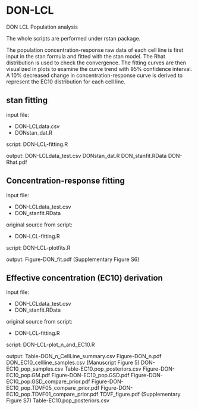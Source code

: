 # DON-LCL
 DON LCL Population analysis

The whole scripts are performed under rstan package.

The population concentration-response raw data of each cell line is first input in the stan formula and fitted with the stan model. The Rhat distribution is used to check the convergence. The fitting curves are then visualized in plots to examine the curve trend with 95% confidence interval. A 10% decreased change in concentration-response curve is derived to represent the EC10 distribution for each cell line.

## stan fitting

input file:
- DON-LCLdata.csv
- DONstan_dat.R

script:
  DON-LCL-fitting.R
  
output: 
 DON-LCLdata_test.csv
 DONstan_dat.R
 DON_stanfit.RData
 DON-Rhat.pdf

## Concentration-response fitting

input file:
- DON-LCLdata_test.csv
- DON_stanfit.RData

original source from script:
- DON-LCL-fitting.R

script:
  DON-LCL-plotfits.R

output: 
  Figure-DON_fit.pdf (Supplementary Figure S6)
  
## Effective concentration (EC10) derivation

input file:
- DON-LCLdata_test.csv
- DON_stanfit.RData

original source from script:
- DON-LCL-fitting.R

script: 
  DON-LCL-plot_n_and_EC10.R

output:
  Table-DON_n_CellLine_summary.csv
  Figure-DON_n.pdf
  DON_EC10_cellline_samples.csv (Manuscript  Figure 5)
  DON-EC10_pop_samples.csv
  Table-EC10.pop_posteriors.csv
  Figure-DON-EC10_pop.GM.pdf
  Figure-DON-EC10_pop.GSD.pdf
  Figure-DON-EC10_pop.GSD_compare_prior.pdf
  Figure-DON-EC10_pop.TDVF05_compare_prior.pdf
  Figure-DON-EC10_pop.TDVF01_compare_prior.pdf
  TDVF_figure.pdf (Supplementary Figure S7)
  Table-EC10.pop_posteriors.csv
  